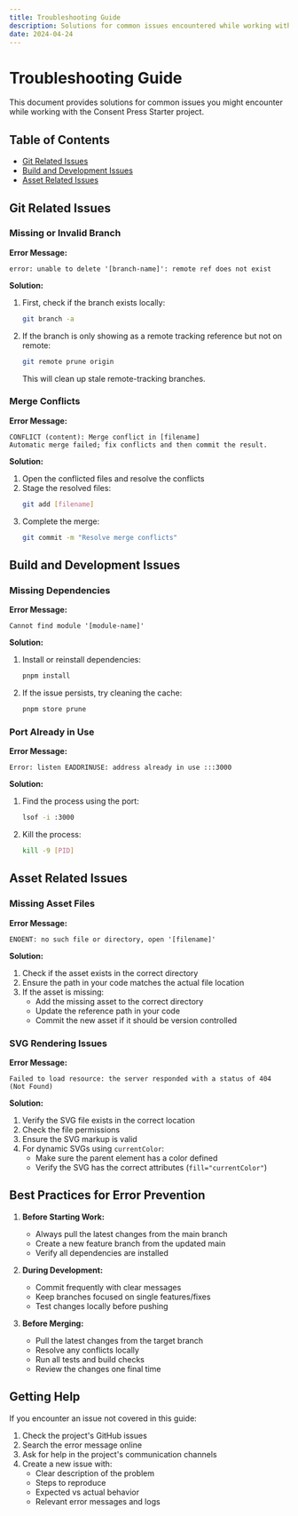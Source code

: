 ```yaml
---
title: Troubleshooting Guide
description: Solutions for common issues encountered while working with the Consent Press Starter project
date: 2024-04-24
---
```


# Troubleshooting Guide

This document provides solutions for common issues you might encounter while working with the Consent Press Starter project.

## Table of Contents

- [Git Related Issues](#git-related-issues)
- [Build and Development Issues](#build-and-development-issues)
- [Asset Related Issues](#asset-related-issues)

## Git Related Issues

### Missing or Invalid Branch

**Error Message:**

```
error: unable to delete '[branch-name]': remote ref does not exist
```

**Solution:**

1. First, check if the branch exists locally:
   ```bash
   git branch -a
   ```
2. If the branch is only showing as a remote tracking reference but not on remote:
   ```bash
   git remote prune origin
   ```
   This will clean up stale remote-tracking branches.

### Merge Conflicts

**Error Message:**

```
CONFLICT (content): Merge conflict in [filename]
Automatic merge failed; fix conflicts and then commit the result.
```

**Solution:**

1. Open the conflicted files and resolve the conflicts
2. Stage the resolved files:
   ```bash
   git add [filename]
   ```
3. Complete the merge:
   ```bash
   git commit -m "Resolve merge conflicts"
   ```

## Build and Development Issues

### Missing Dependencies

**Error Message:**

```
Cannot find module '[module-name]'
```

**Solution:**

1. Install or reinstall dependencies:
   ```bash
   pnpm install
   ```
2. If the issue persists, try cleaning the cache:
   ```bash
   pnpm store prune
   ```

### Port Already in Use

**Error Message:**

```
Error: listen EADDRINUSE: address already in use :::3000
```

**Solution:**

1. Find the process using the port:
   ```bash
   lsof -i :3000
   ```
2. Kill the process:
   ```bash
   kill -9 [PID]
   ```

## Asset Related Issues

### Missing Asset Files

**Error Message:**

```
ENOENT: no such file or directory, open '[filename]'
```

**Solution:**

1. Check if the asset exists in the correct directory
2. Ensure the path in your code matches the actual file location
3. If the asset is missing:
   - Add the missing asset to the correct directory
   - Update the reference path in your code
   - Commit the new asset if it should be version controlled

### SVG Rendering Issues

**Error Message:**

```
Failed to load resource: the server responded with a status of 404 (Not Found)
```

**Solution:**

1. Verify the SVG file exists in the correct location
2. Check the file permissions
3. Ensure the SVG markup is valid
4. For dynamic SVGs using `currentColor`:
   - Make sure the parent element has a color defined
   - Verify the SVG has the correct attributes (`fill="currentColor"`)

## Best Practices for Error Prevention

1. **Before Starting Work:**

   - Always pull the latest changes from the main branch
   - Create a new feature branch from the updated main
   - Verify all dependencies are installed

2. **During Development:**

   - Commit frequently with clear messages
   - Keep branches focused on single features/fixes
   - Test changes locally before pushing

3. **Before Merging:**
   - Pull the latest changes from the target branch
   - Resolve any conflicts locally
   - Run all tests and build checks
   - Review the changes one final time

## Getting Help

If you encounter an issue not covered in this guide:

1. Check the project's GitHub issues
2. Search the error message online
3. Ask for help in the project's communication channels
4. Create a new issue with:
   - Clear description of the problem
   - Steps to reproduce
   - Expected vs actual behavior
   - Relevant error messages and logs
